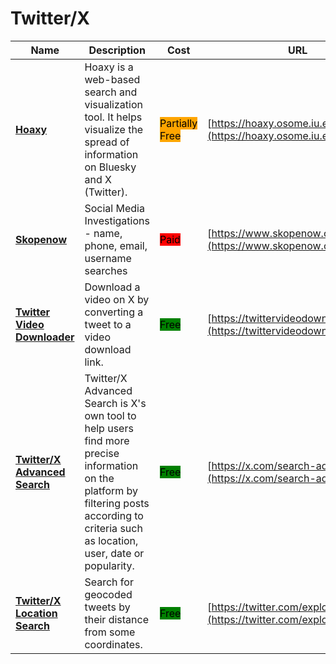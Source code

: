 # Twitter/X

| Name | Description | Cost | URL |
| --- | --- | --- | --- |
| [**Hoaxy**](../../../tools/hoaxy/README.md) | Hoaxy is a web-based search and visualization tool. It helps visualize the spread of information on Bluesky and X (Twitter). | <mark style="background-color:orange;">Partially Free</mark> | [https://hoaxy.osome.iu.edu/](https://hoaxy.osome.iu.edu/) |
| [**Skopenow**](../../../tools/skopenow/README.md) | Social Media Investigations - name, phone, email, username searches | <mark style="background-color:red;">Paid</mark> | [https://www.skopenow.com/](https://www.skopenow.com/) |
| [**Twitter Video Downloader**](../../../tools/twitter-video-downloader/README.md) | Download a video on X by converting a tweet to a video download link. | <mark style="background-color:green;">Free</mark> | [https://twittervideodownloader.com/](https://twittervideodownloader.com/) |
| [**Twitter/X Advanced Search**](../../../tools/twitter-advanced-search/README.md) | Twitter/X Advanced Search is X's own tool to help users find more precise information on the platform by filtering posts according to criteria such as location, user, date or popularity. | <mark style="background-color:green;">Free</mark> | [https://x.com/search-advanced](https://x.com/search-advanced) |
| [**Twitter/X Location Search**](../../../tools/twitter-location-search/README.md) | Search for geocoded tweets by their distance from some coordinates. | <mark style="background-color:green;">Free</mark> | [https://twitter.com/explore](https://twitter.com/explore) |